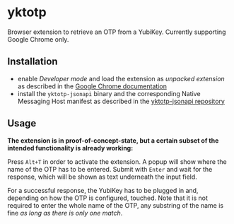 # yktotp

Browser extension to retrieve an OTP from a YubiKey. Currently supporting Google Chrome only.

## Installation

- enable *Developer mode* and load the extension as *unpacked extension* as described in the
  [Google Chrome documentation](https://developer.chrome.com/docs/extensions/mv3/getstarted/#unpacked)
- install the `yktotp-jsonapi` binary and the corresponding Native Messaging Host manifest
  as described in the [yktotp-jsonapi repository](https://github.com/nilsalex/yktotp-jsonapi#readme)

## Usage

**The extension is in proof-of-concept-state, but a certain subset of the intended functionality
is already working:**

Press `Alt+T` in order to activate the extension. A popup will show where the name of the OTP
has to be entered. Submit with `Enter` and wait for the response, which will be shown as text
underneath the input field.

For a successful response, the YubiKey has to be plugged in and, depending on how the OTP is configured,
touched. Note that it is not required to enter the whole name of the OTP, any substring of the name is
fine *as long as there is only one match*.
